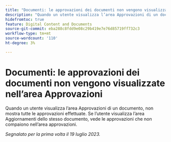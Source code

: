 ```yaml
---
title: "Documenti: le approvazioni dei documenti non vengono visualizzate nell’area Approvazioni"
description: "Quando un utente visualizza l’area Approvazioni di un documento, non vengono visualizzate tutte le approvazioni effettuate. Se l’utente visualizza l’area Aggiornamenti dello stesso documento, visualizza le approvazioni che non compaiono nell’area approvazioni."
hidefromtoc: true
feature: Digital Content and Documents
source-git-commit: eba288c8fdd9e08c29b419e7e76d85719ff732c3
workflow-type: tm+mt
source-wordcount: '110'
ht-degree: 3%

---
```



# Documenti: le approvazioni dei documenti non vengono visualizzate nell’area Approvazioni

<!--On WF and WFP TOCs-->

Quando un utente visualizza l’area Approvazioni di un documento, non mostra tutte le approvazioni effettuate. Se l’utente visualizza l’area Aggiornamenti dello stesso documento, vede le approvazioni che non compaiono nell’area approvazioni.

_Segnalato per la prima volta il 19 luglio 2023._
